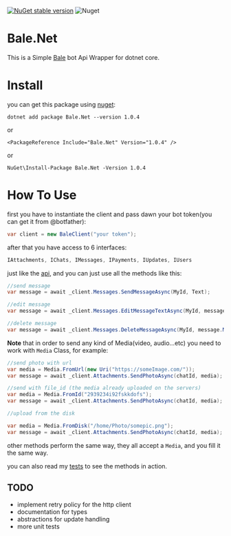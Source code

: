 [![NuGet stable version](https://badgen.net/nuget/v/Bale.Net)](https://www.nuget.org/packages/Bale.Net)
![Nuget](https://img.shields.io/nuget/dt/Bale.Net)

# Bale.Net

This is a Simple [Bale](https://bale.ai/) bot Api Wrapper for dotnet core.

# Install

you can get this package using [nuget](https://www.nuget.org/packages/Bale.Net/):

`dotnet add package Bale.Net --version 1.0.4`

or

`<PackageReference Include="Bale.Net" Version="1.0.4" />`

or

`NuGet\Install-Package Bale.Net -Version 1.0.4`

# How To Use

first you have to instantiate the client and pass dawn your bot token(you can get it from @botfather):

```csharp
var client = new BaleClient("your token");
```

after that you have access to 6 interfaces:

```csharp
IAttachments, IChats, IMessages, IPayments, IUpdates, IUsers
```

just like the [api](https://dev.bale.ai/api), and you can just use all the methods like this:

```csharp
//send message
var message = await _client.Messages.SendMessageAsync(MyId, Text);

//edit message
var message = await _client.Messages.EditMessageTextAsync(MyId, messageId, $"new txt");

//delete message
var message = await _client.Messages.DeleteMessageAsync(MyId, message.MessageId);
```

**Note** that in order to send any kind of Media(video, audio...etc) you need to work with `Media` Class, for example:

```csharp
//send photo with url
var media = Media.FromUrl(new Uri("https://someImage.com/"));
var message = await _client.Attachments.SendPhotoAsync(chatId, media);

//send with file_id (the media already uploaded on the servers)
var media = Media.FromId("2939234i92fskkdofs");
var message = await _client.Attachments.SendPhotoAsync(chatId, media);

//upload from the disk

var media = Media.FromDisk("/home/Photo/somepic.png");
var message = await _client.Attachments.SendPhotoAsync(chatId, media);
```

other methods perform the same way, they all accept a `Media`, and you fill it the same way.

you can also read my [tests](https://github.com/MrAliSalehi/Bale.Net/tree/master/Bale.Net.NUnit/InterfaceTests) to see the methods in action.


## TODO

- implement retry policy for the http client
- documentation for types
- abstractions for update handling
- more unit tests